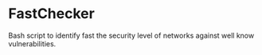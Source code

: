 # FastChecker
Bash script to identify fast the security level of networks against well know vulnerabilities.
